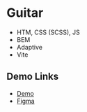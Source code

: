 # Guitar

- HTM, CSS (SCSS), JS
- BEM
- Adaptive
- Vite

## Demo Links

- [Demo](https://AndriiZakharenko.github.io/guitar/)
- [Figma](https://www.figma.com/community/file/1087969920549418522)
